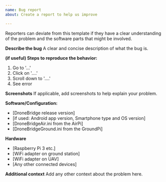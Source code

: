 ```yaml
---
name: Bug report
about: Create a report to help us improve

---
```


Reporters can deviate from this template if they have a clear understanding of the problem and the software parts that might be involved.

**Describe the bug**
A clear and concise description of what the bug is.

**(if useful) Steps to reproduce the behavior:**
1. Go to '...'
2. Click on '....'
3. Scroll down to '....'
4. See error

**Screenshots**
If applicable, add screenshots to help explain your problem.

**Software/Configuration:**
 - [DroneBridge release version]
 - [if used: Android app version, Smartphone type and OS version]
 - [DroneBridgeAir.ini from the AirPi]
 - [DroneBridgeGround.ini from the GroundPi]

**Hardware**
 - [Raspberry Pi 3 etc.]
 - [WiFi adapter on ground station]
 - [WiFi adapter on UAV]
 - [Any other connected devices]

**Additional context**
Add any other context about the problem here.

